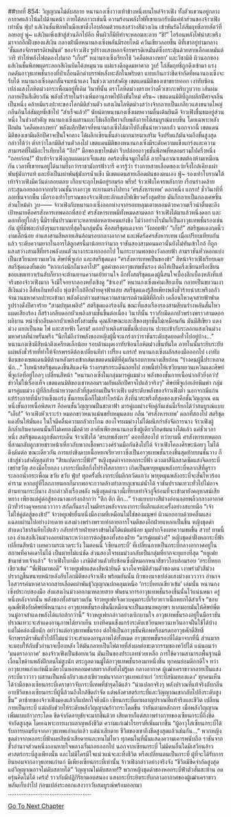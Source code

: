 ##บทที่ 854: วิญญาณไม่ดับสลาย
หนานกงเซิ่งวางเท้าข้างหนึ่งบนไหล่จ้าวเฟิง ทั้งตัวแขวนอยู่กลางอากาศแล้วโน้มไปด้านหน้า
ภายใต้สภาวะเช่นนี้ ความร้อนพลังไฟที่เขาแบกรับมีแค่ห้าส่วนของจ้าวเฟิงเท่านั้น
ฟุ่บ!
แส้เงินชั้นพิภพในมือเขาซึ่งโอบล้อมด้วยแสงสว่างสีม่วงเงิน เข้าพันรัดโล่สัมฤทธิ์ลายสัตว์ที่ลอยอยู่
พู่~
แส้เงินเพิ่งเข้าสู่ส่วนลึกไปอีก พื้นผิวก็มีทีท่าจะหลอมละลาย
“ชิ!”
ไอร้อนพลังไฟน่าสะพรึงมาจากอีกฝั่งของแส้เงิน กลางฝ่ามือหนานกงเซิ่งพลันมีรอยไหม้ ควันเขียวลอยขึ้น
ดีที่เขาอยู่ท่ามกลาง ‘ชั้นแสงจักรพรรดิเหมันต์’ ของจ้าวเฟิง รูปร่างแสงหอกจักรพรรดิเหมันต์ซึ่งกระตุ้นด้วยสายเลือดเหมันต์วารี ทำให้พลังไฟลดลงไปมาก
“เก็บ!”
หนานกงเซิ่งเรียกใช้ ‘เคล็ดหลางหยา’ และวิชามิติ ผิวนอกของแส้เงินชั้นพิภพผุดระลอกสีเงินบิดโค้งหมุนวน แผ่แรงดึงดูดมหาศาล
วูบ!
โล่สัมฤทธิ์ถูกดึงเข้ามา แรงกดดันอาวุธเทพชั้นรองที่ป่าเถื่อนดึกดำบรรพ์หลั่งทะลักในพริบตา แทบเกินกว่าขีดจำกัดที่หนานกงเซิ่งจะรับได้
หนานกงเซิ่งอดกลั้นจนหน้าแดง
ในช่วงเวลาสำคัญ เขตแดนมิติของเขาขยายออก เงาทับซ้อนเปล่งแสงโลหิตม่วงกระเพื่อมอยู่ที่เดิม
วินาทีนั้น ตราโลหิตม่วงตรงหว่างคิ้วเขากะพริบวูบวาบ เส้นผมกลายเป็นสีเดียวกัน พลังชั่วร้ายในร่างเพิ่มอานุภาพไปถึงขั้นใหม่
ครืน~
เขตแดนมิติที่ถูกผลึกปีศาจกลืนเป็นหนึ่ง คล้ายมีแรงปะทะของโลกมิติส่วนตัว แสงเงินโลหิตม่วงสว่างจ้ากลายเป็นเกลียวแสงขนาดใหญ่ กลืนกินโล่สัมฤทธิ์เข้าไป
“สำเร็จแล้ว!”
นัยน์ตาหนานกงเซิ่งเผยความตื่นเต้นยินดี
จ้าวเฟิงชื่นชมอยู่ส่วนหนึ่ง ในช่วงสำคัญ หนานกงเซิ่งผสานและใช้ผลึกปีศาจกับพลังกายได้สมบูรณ์แบบขึ้น
โดยเฉพาะหลังฝึกฝน ‘เคล็ดหลางหยา’ พลังผลึกปีศาจที่หนานกงเซิ่งได้มาไปถึงขั้นน่าหวาดกลัว
นอกจากนี้ เขตแดนมิติของเขามีผลึกปีศาจเป็นใจกลาง ได้ผลึกเซียนชั้นล่างมากมายมาเสริม จึงปรับแก้มันจนถึงขั้นสูงสุด
กล่าวได้ว่า ต่ำกว่าโลกมิติส่วนตัวลงไป เขตแดนมิติของหนานกงเซิ่งมีระดับความแข็งแกร่งและความสามารถที่ไม่มีอะไรเทียบได้
“อึก!”
มือของเขาไหม้ดำ รีบปล่อยอาวุธชั้นพิภพที่หลอมรวมไปครึ่งหนึ่ง
“ถอยก่อน!”
ฝ่าเท้าจ้าวเฟิงถูกแผดเผาเจ็บแสบ อดร้องขึ้นจมูกไม่ได้
ภายในอาณาเขตต้องห้ามเหมือนกัน เวลาที่เขาทนอยู่ได้นานยิ่งกว่าราชามังกรฟ้าวารี
ควรรู้ว่า ร่างกายสายเลือดของเว่ยจิ้งใกล้เคียงเผ่าพันธุ์มังกรแท้ และยังเป็นเผ่าพันธุ์มังกรน้ำแข็ง มีเขตแดนสายเลือดฝนของตนเอง
ฟู่~
รองเท้าโบราณใต้เท้าจ้าวเฟิงมีควันดำลอยตลบ เกือบจะลุกไหม้อยู่รอมร่อ
พรึ่บ!
จ้าวเฟิงโคจรพลังกาย เรือนร่างคล้ายกระสุนถอยออกจากบริเวณชั้นวางอาวุธ ทะยานตรงไปทาง ‘ศรสังหารเทพ’ ดอกหนึ่ง
แกรก!
ชั่ววินาทีที่ลอยขึ้นจากพื้น เมื่อรองเท้าโบราณของจ้าวเฟิงทะลักแสงไฟเขียวครั้งสุดท้าย มันก็กลายเป็นกองเศษชิ้นส่วนไหม้ดำ
วูบ——
จ้าวเฟิงกับหนานกงเซิ่งออกห่างจากรอบหลุมเตาหลอมด้วยความเร็วน่าตื่นตะลึง
เป้าหมายคือศรสังหารเทพดอกที่สอง!
ศรสังหารเทพมีทั้งหมดสามดอก จ้าวเฟิงได้มาแล้วหนึ่งดอก
และดอกที่อยู่ใกล้ๆ นี้มีราชันปราณเทวะหลายต่อหลายคนแย่งชิง
ไม่ว่าอย่างไรมันก็เป็นอาวุธเทพชั้นรองเช่นกัน
ผู้ที่มีพละกำลังรุนแรงมากที่สุดในกลุ่มนั้น คือสตรีชุดแดงจาก ‘วังลอยฟ้า’
“เก็บ!”
สตรีชุดแดงกดนิ้วงามเล็กน้อย ลำแสงสามสีหลายเส้นล้อมรอบกลางอากาศ และพัดรัดศรสังหารเทพ
เมื่อเปรียบเทียบกันแล้ว ระดับความยากในการได้ลูกศรนี้มาน้อยกว่ามาก
ราชันสองสามคนแถวนั้นยังไม่ทันเข้าใกล้ ก็ถูกแสงสว่างสามสีที่ทรงพลังบนตัวนางกระแทกออกไป
ในกระบวนพลของวังลอยฟ้า สามราชันหัวหอกแบ่งเป็นเซวียนหยวนเหวิน ศิษย์พี่จูเก๋อ และสตรีชุดแดง
“ศรสังหารเทพเป็นของข้า” สีหน้าจ้าวเฟิงเรียบเฉย
สตรีชุดแดงยิ้มเอ่ย “หากเก่งนักก็มาเอาไป!”
มูลค่าของอาวุธเทพชั้นรอง ต่อให้เป็นครึ่งเซียนหรือเซียนขอบเขตเทวาเร้นลับก็ยากจะต้านทานความเย้ายวนใจ
อีกทั้งสตรีชุดแดงผู้นี้สนใจเบื้องลึกเบื้องหลังที่แท้จริงของจ้าวเฟิงมาก จึงมีใจอยากลองหยั่งเชิงดู
“ข้าเอง!”
หนานกงเซิ่งแค่นเสียงเย็น กลายเป็นขบวนเงาสีเงินม่วง ลี้ลับเกินหยั่งถึง พุ่งเข้าใกล้อีกฝ่ายดุจฟ้าแล่บ
สตรีชุดแดงรู้สึกเพียงพลังชั่วร้ายน่าสะพรึงกลัวจำนวนมหาศาลปะทะเข้ามา
พลังดังกล่าวผสานความสามารถด้านมิติที่ลึกล้ำ เคลื่อนไหวดุจสายฟ้าฟาด รูปร่างดั่งปีศาจร้าย
“สามปทุมเพลิง!”
สตรีชุดแดงร้องลั่น ขณะที่แสงเรืองรองสามสีบนร่างพลันสั่นไหวแผดเสียงร้อง ก็สร้างกลีบดอกบัวเพลิงสามชั้นขึ้นต่อเนื่อง
วินาทีนั้น ราวกับมีดอกบัวพร่างพราวสามดอกผลิบาน
หนำซ้ำกลีบดอกบัวเพลิงทั้งสามชั้น คุณลักษณะและสีของทุกชั้นไม่เหมือนกัน มันมีสีเขียว แดง ม่วง แยกเป็นลม ไฟ และสายฟ้า
โครม!
ดอกบัวเพลิงสามชั้นที่เบ่งบาน ปะทะเข้ากับระลอกแสงเงินม่วงมหาศาลที่น่าพรั่นพรึง
“นึกไม่ถึงว่าพลังของหญิงผู้นี้จะแกร่งกว่าราชันระดับสุดยอดทั่วไปอยู่บ้าง...”
หนานกงเซิงมีสีหน้าตึงเครียดเล็กน้อย รอบด้านผุดเงาทับซ้อนโลหิตม่วงขึ้นทันใด ภายในนั้นระยิบระยับ แผ่พลังชั่วร้ายที่ทำให้จักรพรรดิต้องเปลี่ยนทีท่า
เปรี้ยง แกรก!
หนานกงเซิ่งผลักสองมือออกไป เงาทับซ้อนของเขตแดนมิติด้านหลังตรงเข้าถล่มเขตแดนมิติที่คุ้มกันรอบกายนางเสียก่อน
“ร่างคนผู้นี้ประหลาดนัก...”
ใบหน้าสตรีชุดแดงขึ้นสีแดงจัด ร่างอรชรกระเด็นถอยไป
ภาพนี้ทำให้เซวียนหยวนเหวินและศิษย์พี่จูเก๋อที่อยู่ไกลๆ เปลี่ยนสีหน้า
“หนานกงเซิ่งในกลุ่มมารคู่ผมม่วง พลังของชั้นกายเนื้อน่ากลัวยิ่งกว่า! ข่าวไม่ใช่เรื่องเท็จ เขตแดนมิติของเขาหลอมรวมกับผลึกปีศาจไปแล้วจริงๆ”
ศิษย์พี่จูเก๋อเอ่ยพึมพำ
กลุ่มมารคู่ผมม่วง ผู้ที่ลึกลับน่าหวาดกลัวที่สุดย่อมเป็นจ้าวเฟิง
แต่ระดับพลังของจ้าวเฟิงต่ำ นอกจากมีแก่นแท้ร่างกายที่นับว่าแข็งแกร่ง ชั้นกายเนื้อก็ไม่เท่าไหร่นัก
สิ่งที่น่าสะพรึงที่สุดของเขาคือชั้นวิญญาณ
คนหนึ่งชั้นกายเนื้อพิสดาร อีกคนชั้นวิญญาณฝืนชะตาฟ้า มารคู่ผมม่วงจับคู่กันเช่นนี้เรียกได้ว่าสมบูรณ์แบบ
“เก็บ!”
จ้าวเฟิงหัวเราะร่า หมอกขาวหนาแน่นขยับหมุนตลบ กลืน ‘ศรสังหารเทพ’ ดอกที่สองไป
สตรีชุดแดงยืนให้มั่นคง ในใจมีคลื่นความกลัวถาโถม
สองโจรผมม่วงไม่ได้ผนึกกำลังจัดการนาง จ้าวเฟิงผู้ลึกล้ำเกินคาดคนนั้นก็ไม่เคยลงมือด้วย
อาศัยเพียงหนานกงเซิ่งผู้เดียวก็กดข่มนางได้แล้ว
แค่ชั่วเวลาหนึ่ง
สตรีชุดแดงถูกซัดกระเด็น จ้าวเฟิงได้ ‘ศรเทพสังหาร’ ดอกที่สองไป
ทว่ายามนี้ ศรสังหารเทพดอกที่สามกลับถูกชายชราหน้าเหี่ยวกับพวกเชื้อพระวงศ์ร่วมมือกันชิงไปได้
จ้าวเฟิงโคลงศีรษะน้อยๆ ไม่ได้ดึงดันต่อ
ขณะเดียวกัน
การแย่งชิงดาบเนื้อหยกเรียวยาวซึ่งเป็นอาวุธเทพชั้นรองชิ้นสุดท้ายบนชั้นวาง ก็เข้าสู่ช่วงสำคัญสุดท้าย
“สิบแปดกระบี่ฟ้า!”
หญิงชุดดำจากหอกระบี่ฟ้า ดวงตาสีนิลสาดซัดแสงจิตกระบี่เขย่าขวัญ สองมือโบกลง เงากระบี่ผลึกกึ่งโปร่งใสลากยาว เกิดเป็นพายุหมุนพลังกระบี่หลากสีที่ดูราวระลอกน้ำกระเพื่อม
ขวับ ขวับ ฟุ่บ!
ทุกครั้งที่เงากระบี่ผลึกกวัดแกว่ง พายุหมุนพลังกระบี่จะสั่นไหวร้องคำราม หากอยู่ที่โลกภายนอกก็มากพอจะกวาดล้างทำลายภูเขาแม่น้ำได้
ราชันปราณเทวะทั่วไปไม่อาจต้านทานกระบี่นาง
ถ้ากล่าวถึงเรื่องพลัง หญิงชุดดำนางนี้เทียบเท่าจิวอู๋จี้ก่อนที่จะเข้ามายังคฤหาสน์เสียหยาง
เพียงแต่คู่ต่อสู้ของนางแกร่งกล้ากว่า
“ตึก ตึก ตึก...”
ร่างแบบบางสีม่วงอ่อนลอยพลิ้วกลางอากาศ ผิวทั่วร่างดุจหยกแวววาว สกัดกั้นแรงโจมตีทรงพลังจากเงากระบี่ผลึกแต่ละครั้งอย่างสบายมือ
“เจ้าไม่ใช่คู่ต่อสู้ของข้า!”
จ้าวหยูเฟยยื่นหนึ่งมืองามที่เหมือนไม่ใช่ของมนุษย์ ผิวนอกอาบด้วยคลื่นแสง แฉลบผ่านไปอย่างง่ายดาย แสงม่วงพร่างพรายทำลายการโจมตีของอีกฝ่ายแหลกเป็นชิ้น
หญิงชุดดำสำแดงวิชาก้นหีบไปแล้ว กลับทำร้ายฝ่ายตรงข้ามไม่ได้แม้แต่น้อย มุมปากจึงเผยความขมขื่น
สวบ!
ยามนี้เอง ลำแสงสีเงินม่วงลอยผ่านระหว่างการต่อสู้ของทั้งสองฝ่าย
“มารคู่ผมม่วง!”
หญิงชุดดำฝั่งหอกระบี่ฟ้าเปลี่ยนสีหน้า เผยความระแวดระวัง
ในตอนนี้ ‘เซียนกระบี่’ ที่เปลี่ยนกายเป็นกระบี่กลางอากาศอยู่ในสภาพที่คาดเดาไม่ได้ เป็นตายไม่แน่ชัด
ส่วนสองโจรผมม่วงกลับเป็นกลุ่มที่ยากจะยุแยงที่สุด
“หยูเฟย ข้ามาช่วยเจ้าแล้ว”
จ้าวเฟิงโบกมือ เงามิติส่วนตัวทับซ้อนซึ่งมีหมอกหนาสีขาวโอบล้อมรอบ ‘กระบี่หยกเขียวเข้ม’
“พี่เฟิงมาพอดี”
จ้าวหยูเฟยแสดงสีหน้ายินดี นางโคจรมิติส่วนตัวของตน เงาพร่ามัวสีม่วงปรากฏขึ้นขนาบหน้าหลังกับโลกมิติของจ้าวเฟิง
พร้อมกันนั้น ผิวของนางเปล่งแสงม่วงแวววาว อำนาจไอสวรรค์มหาศาลจากสายเลือดเผ่าพันธุ์วิญญาณปกคลุมเหนือ ‘กระบี่หยกเขียวเข้ม’ เล่มนั้น
หนานกงเซิ่งประกบสองมือ ส่งแสงเงินม่วงออกมาหลายสาย พันธนาการอาวุธเทพชั้นรองชิ้นนั้นไว้แน่นหนา
ครู่หนึ่งหลังจากนั้น
พลังของทั้งสามรวมกัน จ้าวหยูเฟยจึงควบคุมกระบี่เรียวยาวเนื้อหยกได้สำเร็จ
“ขอบคุณพี่เฟิงกับศิษย์พี่หนานกง อาวุธเทพชั้นรองชิ้นนี้เหมือนจะเป็นแขนงพฤกษา หากมอบมันให้ศิษย์พี่ตวนมู่อาจสำแดงพลังได้แก่กล้ากว่านี้”
จ้าวหยูเฟยกล่าวอย่างเบิกบานใจ
อาวุธเทพชั้นรองอยู่ในมือราชันปราณเทวะจะสำแดงอานุภาพได้ยากเย็น
บางทีคนแข็งแกร่งระดับเซวียนหยวนเหวินอาจฝืนใช้ได้บ้าง แต่ไม่คล่องมือนัก
อย่าว่าแต่อาวุธเทพชั้นรอง ต่อให้เป็นอาวุธชั้นพิภพหรือมรดกอาวุธศักดิ์สิทธิ์ จักรพรรดิราชันทั่วไปก็ไม่แน่ว่าจะสำแดงอานุภาพได้ทั้งหมด
อาวุธเทพชั้นรองที่ได้มาจากที่นี่ ส่วนมากจะมอบให้กับขั้วอำนาจเบื้องหลัง ให้มันกลายเป็นไพ่ตายที่ส่งผลต่อชะตากรรมของทวีปได้
แน่นอนว่า ‘มนตราอากาศ’ ของจ้าวเฟิงเป็นข้อยกเว้น มันเป็นของประเภทช่วยเหลือ การใช้ความสามารถพื้นฐานมีเงื่อนไขด้านพลังฝึกตนไม่สูงนัก
ตระกูลตวนมู่ได้อาวุธเทพชั้นรองมาหนึ่งชิ้น ทุกคนย่อมดีอกดีใจ
ทว่า อาวุธเทพเก่าแก่หนึ่งเดียวในหอหลอมศาสตรากลับยังไม่รู้ผล
กลางอากาศ
ผู้เฒ่าเคราขาวกลายเป็นแสงกระบี่แวววาว ผสานเป็นหนึ่งกับวงแสงเขียวหม่นจากอาวุธเทพเก่าแก่ ‘กระบี่สนิมทองแดง’
ทุกคนเห็นได้ว่ามือของเซียนกระบี่เคราขาวจับกระบี่เทพที่ชำรุดได้แล้ว
“น่าแปลกจริงๆ พลังปราณที่แท้จริงกับกลิ่นอายชีวิตของเซียนกระบี่ผู้นี้ล้วนถึงใกล้ขีดกำจัด แต่พลังศาสตร์กระบี่และวิญญาณเขากลับไปถึงระดับสูงขึ้น”
ตาซ้ายของจ้าวเฟิงมองแล้วก็แปลกใจยิ่งนัก
เซียนกระบี่เผาผลาญปราณที่แท้จริงและชีวิต เปลี่ยนกายเป็นกระบี่ แต่กลับช่วยให้ระดับพลังวิญญาณก้าวกระโดดขึ้น
ว่ากันตามหลักการ เมื่อพลังวิญญาณเพิ่มแบบก้าวกระโดด ขีดจำกัดอายุขัยจะมากขึ้นด้วย
เสียดายก็แต่สภาพร่างกายของเซียนกระบี่ถึงขีดจำกัดสูงสุด โดยเฉพาะการเผาผลาญพลังชีวิต ความแก่เฒ่าโรยราที่เพิ่มมากขึ้น
“ผู้อาวุโสเซียนกระบี่ได้รับการยอมรับจากอาวุธเทพเก่าแก่แล้ว แต่น่าเสียดาย ชีวิตของเขาถึงขีดสูงสุดแล้วเช่นกัน...”
พวกหญิงชุดดำจากหอกระบี่ฟ้าเผยสีหน้าเสียดายและทนไม่ไหว
ทุกคนในที่นั้นแสดงความเคารพนับถือ
ราชันจากขั้วอำนาจส่วนหนึ่งถอนหายใจพลางเริ่มถอยออกไป นอกจากเซียนกระบี่ ไม่มีคนอื่นใดมีเสวียนอ้าวศาสตร์กระบี่สูงเพียงนั้น และไม่มีใครมีใจแน่วแน่จะละทิ้งชีวิต หรือเปลี่ยนตนเป็นกระบี่
ผู้ที่จะได้รับการยินยอมจากอาวุธเทพเก่าแก่ มีเพียงเซียนกระบี่เท่านั้น
จ้าวเฟิงกล่าวอย่างจริงจัง “ชีวิตมีขีดจำกัดสูงสุด แต่วิญญาณอาจไม่ดับสลายได้”
วิญญาณไม่ดับสลาย!?
พวกหญิงชุดดำของหอกระบี่ฟ้าตัวสั่นสะท้าน อดครุ่นคิดไม่ได้
เคร้ง!
ราวกับมีปฏิกิริยาตอบสนอง แสงกระบี่ระยิบระยับกลางอากาศของผู้เฒ่าเคราขาวพลันเก็บงำไป ก่อนเปล่งระลอกแสงวาววับสมบูรณ์พร้อมออกมา
................................................


[Go To Next Chapter]( ./92.md)